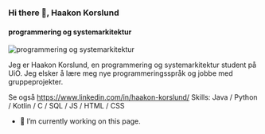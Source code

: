 ### Hi there 👋, Haakon Korslund
#### programmering og systemarkitektur
![programmering og systemarkitektur](https://www.linkedin.com/in/haakon-korslund/overlay/background-image/)

Jeg er Haakon Korslund, en programmering og systemarkitektur student på UiO. Jeg elsker å lære meg nye programmeringsspråk og jobbe med gruppeprojekter.

Se også https://www.linkedin.com/in/haakon-korslund/
Skills: Java / Python / Kotlin / C / SQL / JS / HTML / CSS

- 🔭 I’m currently working on this page. 






<!--
**haakonkorslund/haakonkorslund** is a ✨ _special_ ✨ repository because its `README.md` (this file) appears on your GitHub profile.

Here are some ideas to get you started:

- 🔭 I’m currently working on ...
- 🌱 I’m currently learning ...
- 👯 I’m looking to collaborate on ...
- 🤔 I’m looking for help with ...
- 💬 Ask me about ...
- 📫 How to reach me: ...
- 😄 Pronouns: ...
- ⚡ Fun fact: ...
-->
